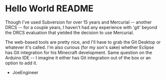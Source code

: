 # Hello World README

Though I've used Subversion for over 15 years and Mercurial -- another DRCS -- for a couple years, I haven't had any experience with 'git' beyond the DRCS evaluation that yielded the decision to use Mercurial.

The web-based tools are pretty nice, and I'll have to grab the Git Desktop or whatever it's called.  I'm also curious (for my son's sake) whether Eclipse has Git integration for his Minecraft development.  Same question on the Arduino IDE -- I imagine it either has Git integration out of the box or an option to add it.

- JoeEngineer

